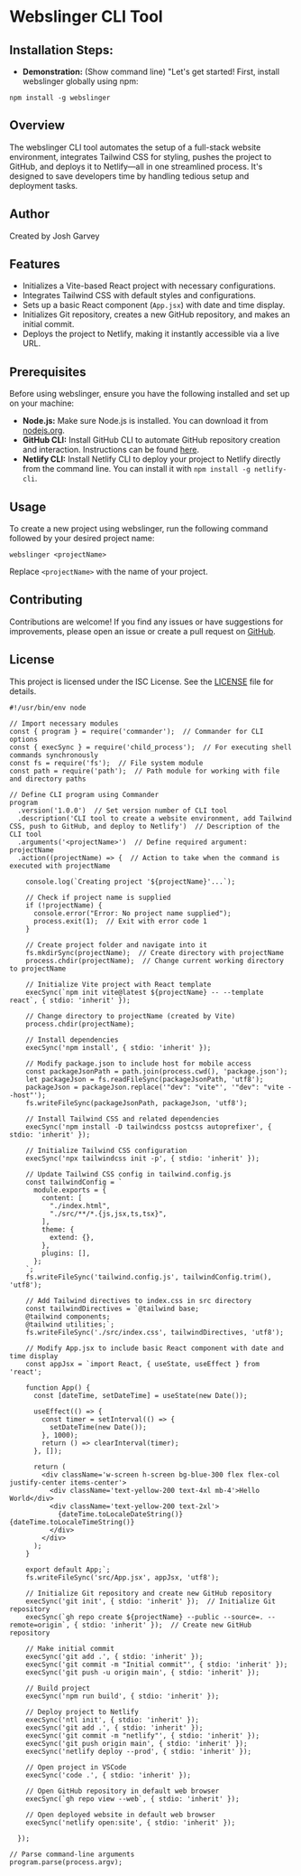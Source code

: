 # Webslinger CLI Tool


## Installation Steps:

- **Demonstration:** (Show command line)
"Let's get started! First, install webslinger globally using npm:

```
npm install -g webslinger
```
## Overview

The webslinger CLI tool automates the setup of a full-stack website environment, integrates Tailwind CSS for styling, pushes the project to GitHub, and deploys it to Netlify—all in one streamlined process. It's designed to save developers time by handling tedious setup and deployment tasks.

## Author

Created by Josh Garvey

## Features

- Initializes a Vite-based React project with necessary configurations.
- Integrates Tailwind CSS with default styles and configurations.
- Sets up a basic React component (`App.jsx`) with date and time display.
- Initializes Git repository, creates a new GitHub repository, and makes an initial commit.
- Deploys the project to Netlify, making it instantly accessible via a live URL.

## Prerequisites

Before using webslinger, ensure you have the following installed and set up on your machine:

- **Node.js:** Make sure Node.js is installed. You can download it from [nodejs.org](https://nodejs.org).
- **GitHub CLI:** Install GitHub CLI to automate GitHub repository creation and interaction. Instructions can be found [here](https://cli.github.com).
- **Netlify CLI:** Install Netlify CLI to deploy your project to Netlify directly from the command line. You can install it with `npm install -g netlify-cli`.

## Usage

To create a new project using webslinger, run the following command followed by your desired project name:
```
webslinger <projectName>
```


Replace `<projectName>` with the name of your project.

## Contributing

Contributions are welcome! If you find any issues or have suggestions for improvements, please open an issue or create a pull request on [GitHub](https://github.com/Jgar514/npm/issues).

## License

This project is licensed under the ISC License. See the [LICENSE](https://github.com/Jgar514/npm/blob/main/LICENSE) file for details.


```
#!/usr/bin/env node

// Import necessary modules
const { program } = require('commander');  // Commander for CLI options
const { execSync } = require('child_process');  // For executing shell commands synchronously
const fs = require('fs');  // File system module
const path = require('path');  // Path module for working with file and directory paths

// Define CLI program using Commander
program
  .version('1.0.0')  // Set version number of CLI tool
  .description('CLI tool to create a website environment, add Tailwind CSS, push to GitHub, and deploy to Netlify')  // Description of the CLI tool
  .arguments('<projectName>')  // Define required argument: projectName
  .action((projectName) => {  // Action to take when the command is executed with projectName

    console.log(`Creating project '${projectName}'...`);

    // Check if project name is supplied
    if (!projectName) {
      console.error("Error: No project name supplied");
      process.exit(1);  // Exit with error code 1
    }

    // Create project folder and navigate into it
    fs.mkdirSync(projectName);  // Create directory with projectName
    process.chdir(projectName);  // Change current working directory to projectName

    // Initialize Vite project with React template
    execSync(`npm init vite@latest ${projectName} -- --template react`, { stdio: 'inherit' });

    // Change directory to projectName (created by Vite)
    process.chdir(projectName);

    // Install dependencies
    execSync('npm install', { stdio: 'inherit' });

    // Modify package.json to include host for mobile access
    const packageJsonPath = path.join(process.cwd(), 'package.json');
    let packageJson = fs.readFileSync(packageJsonPath, 'utf8');
    packageJson = packageJson.replace('"dev": "vite"', '"dev": "vite --host"');
    fs.writeFileSync(packageJsonPath, packageJson, 'utf8');

    // Install Tailwind CSS and related dependencies
    execSync('npm install -D tailwindcss postcss autoprefixer', { stdio: 'inherit' });

    // Initialize Tailwind CSS configuration
    execSync('npx tailwindcss init -p', { stdio: 'inherit' });

    // Update Tailwind CSS config in tailwind.config.js
    const tailwindConfig = `
      module.exports = {
        content: [
          "./index.html",
          "./src/**/*.{js,jsx,ts,tsx}",
        ],
        theme: {
          extend: {},
        },
        plugins: [],
      };
    `;
    fs.writeFileSync('tailwind.config.js', tailwindConfig.trim(), 'utf8');

    // Add Tailwind directives to index.css in src directory
    const tailwindDirectives = `@tailwind base;
    @tailwind components;
    @tailwind utilities;`;
    fs.writeFileSync('./src/index.css', tailwindDirectives, 'utf8');

    // Modify App.jsx to include basic React component with date and time display
    const appJsx = `import React, { useState, useEffect } from 'react';

    function App() {
      const [dateTime, setDateTime] = useState(new Date());

      useEffect(() => {
        const timer = setInterval(() => {
          setDateTime(new Date());
        }, 1000);
        return () => clearInterval(timer);
      }, []);

      return (
        <div className='w-screen h-screen bg-blue-300 flex flex-col justify-center items-center'>
          <div className='text-yellow-200 text-4xl mb-4'>Hello World</div>
          <div className='text-yellow-200 text-2xl'>
            {dateTime.toLocaleDateString()} {dateTime.toLocaleTimeString()}
          </div>
        </div>
      );
    }

    export default App;`;
    fs.writeFileSync('src/App.jsx', appJsx, 'utf8');

    // Initialize Git repository and create new GitHub repository
    execSync('git init', { stdio: 'inherit' });  // Initialize Git repository
    execSync(`gh repo create ${projectName} --public --source=. --remote=origin`, { stdio: 'inherit' });  // Create new GitHub repository

    // Make initial commit
    execSync('git add .', { stdio: 'inherit' });
    execSync('git commit -m "Initial commit"', { stdio: 'inherit' });
    execSync('git push -u origin main', { stdio: 'inherit' });

    // Build project
    execSync('npm run build', { stdio: 'inherit' });

    // Deploy project to Netlify
    execSync('ntl init', { stdio: 'inherit' });
    execSync('git add .', { stdio: 'inherit' });
    execSync('git commit -m "netlify"', { stdio: 'inherit' });
    execSync('git push origin main', { stdio: 'inherit' });
    execSync('netlify deploy --prod', { stdio: 'inherit' });

    // Open project in VSCode
    execSync('code .', { stdio: 'inherit' });

    // Open GitHub repository in default web browser
    execSync(`gh repo view --web`, { stdio: 'inherit' });

    // Open deployed website in default web browser
    execSync('netlify open:site', { stdio: 'inherit' });

  });

// Parse command-line arguments
program.parse(process.argv);

```